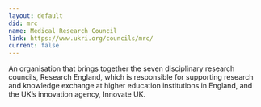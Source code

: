 ```yaml
---
layout: default
did: mrc
name: Medical Research Council
link: https://www.ukri.org/councils/mrc/
current: false
---
```


An organisation that brings together the seven disciplinary research councils, Research England, which is responsible for supporting research and knowledge exchange at higher education institutions in England, and the UK’s innovation agency, Innovate UK.